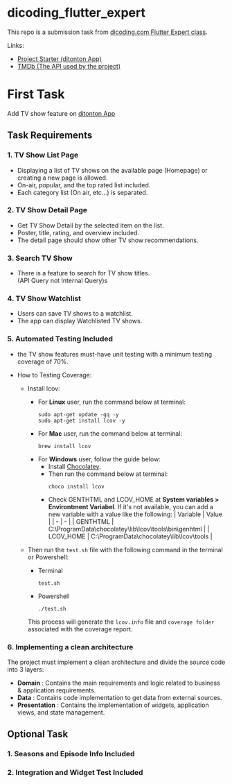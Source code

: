 [dicoding_class]: https://www.dicoding.com/academies/199
[project_starter]: https://github.com/dicodingacademy/a199-flutter-expert-project
[tmdb]: https://developers.themoviedb.org/3

# dicoding_flutter_expert

This repo is a submission task from [dicoding.com Flutter Expert class][dicoding_class].

Links:

- [Project Starter (ditonton App)][project_starter]
- [TMDb (The API used by the project)][tmdb]

# First Task

Add TV show feature on [ditonton App][project_starter]

## Task Requirements

### 1. TV Show List Page

- Displaying a list of TV shows on the available page (Homepage) or creating a new page is allowed.
- On-air, popular, and the top rated list included.
- Each category list (On air, etc...) is separated.

### 2. TV Show Detail Page

- Get TV Show Detail by the selected item on the list.
- Poster, title, rating, and overview included.
- The detail page should show other TV show recommendations.

### 3. Search TV Show

- There is a feature to search for TV show titles.  
  (API Query not Internal Query)s

### 4. TV Show Watchlist

- Users can save TV shows to a watchlist.
- The app can display Watchlisted TV shows.

### 5. Automated Testing Included

- the TV show features must-have unit testing with a minimum testing coverage of 70%.

- How to Testing Coverage:

  - Install lcov:
    - For **Linux** user, run the command below at terminal:
      ```
      sudo apt-get update -qq -y
      sudo apt-get install lcov -y
      ```
    - For **Mac** user, run the command below at terminal:
      ```
      brew install lcov
      ```
    - For **Windows** user, follow the guide below:
      - Install [Chocolatey](https://chocolatey.org/install).
      - Then run the command below at terminal:
        ```
        choco install lcov
        ```
      - Check GENTHTML and LCOV_HOME at **System variables > Environtment Variabel**. If it's not available, you can add a new variable with a value like the following:
        | Variable | Value |
        | - | - |
        | GENTHTML | C:\ProgramData\chocolatey\lib\lcov\tools\bin\genhtml |
        | LCOV_HOME | C:\ProgramData\chocolatey\lib\lcov\tools |
  - Then run the `test.sh` file with the following command in the terminal or Powershell:

    - Terminal
      ```
      test.sh
      ```
    - Powershell

      ```
      ./test.sh
      ```

    This process will generate the `lcov.info` file and `coverage folder` associated with the coverage report.

### 6. Implementing a clean architecture

The project must implement a clean architecture and divide the source code into 3 layers:

- **Domain** : Contains the main requirements and logic related to business & application requirements.
- **Data** : Contains code implementation to get data from external sources.
- **Presentation** : Contains the implementation of widgets, application views, and state management.

## Optional Task

### 1. Seasons and Episode Info Included

### 2. Integration and Widget Test Included
